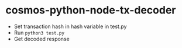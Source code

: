 # cosmos-python-node-tx-decoder

- Set transaction hash in hash variable in test.py
- Run `python3 test.py`
- Get decoded response
